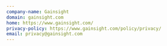 ```yaml
---
company-name: Gainsight
domain: gainsight.com
home: https://www.gainsight.com/
privacy-policy: https://www.gainsight.com/policy/privacy/
email: privacy@gainsight.com
---
```





